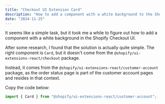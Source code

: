 ```yaml
---
title: "Checkout UI Extension Card"
description: "How to add a component with a white background to the Shopify Checkout UI"
date: "2024-11-25"
---
```


It seems like a simple task, but it took me a while to figure out how to add a component with a white background in the Shopify Checkout UI.

After some research, I found that the solution is actually quite simple. The right component is `Card`, but it doesn't come from the `@shopify/ui-extensions-react/checkout` package.

Instead, it comes from the `@shopify/ui-extensions-react/customer-account` package, as the order status page is part of the customer account pages and resides in that context.

Copy the code below:

```js
import { Card } from "@shopify/ui-extensions-react/customer-account";
```
